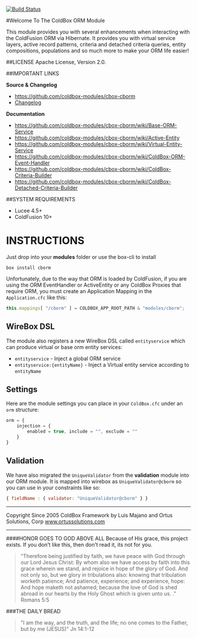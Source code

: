 [![Build Status](https://travis-ci.org/coldbox-modules/cbox-cborm.svg?branch=development)](https://travis-ci.org/coldbox-modules/cbox-cborm)

#Welcome To The ColdBox ORM Module

This module provides you with several enhancements when interacting with the
ColdFusion ORM via Hibernate.  It provides you with virtual service layers,
active record patterns, criteria and detached criteria queries, entity compositions, populations and so much more to make your ORM life easier!

##LICENSE
Apache License, Version 2.0.

##IMPORTANT LINKS

**Source & Changelog**
- https://github.com/coldbox-modules/cbox-cborm
- [Changelog](changelog.md)

**Documentation**
- https://github.com/coldbox-modules/cbox-cborm/wiki/Base-ORM-Service
- https://github.com/coldbox-modules/cbox-cborm/wiki/Active-Entity
- https://github.com/coldbox-modules/cbox-cborm/wiki/Virtual-Entity-Service
- https://github.com/coldbox-modules/cbox-cborm/wiki/ColdBox-ORM-Event-Handler
- https://github.com/coldbox-modules/cbox-cborm/wiki/ColdBox-Criteria-Builder
- https://github.com/coldbox-modules/cbox-cborm/wiki/ColdBox-Detached-Criteria-Builder

##SYSTEM REQUIREMENTS
- Lucee 4.5+
- ColdFusion 10+

# INSTRUCTIONS
Just drop into your **modules** folder or use the box-cli to install

`box install cborm`

Unfortunately, due to the way that ORM is loaded by ColdFusion, if you are using the ORM EventHandler or ActiveEntity or any ColdBox Proxies that require ORM, you must create an Application Mapping in the `Application.cfc` like this:

```js
this.mappings[ "/cborm" ] = COLDBOX_APP_ROOT_PATH & "modules/cborm";
```

## WireBox DSL
The module also registers a new WireBox DSL called `entityservice` which can produce virtual or base orm entity services:

- `entityservice` -  Inject a global ORM service
- `entityservice:{entityName}` - Inject a Virtual entity service according to `entityName`

## Settings
Here are the module settings you can place in your `ColdBox.cfc` under an `orm` structure:

```js
orm = {
    injection = {
        enabled = true, include = "", exclude = ""
    }
}
```

## Validation
We have also migrated the `UniqueValidator` from the **validation** module into our
ORM module.  It is mapped into wirebox as `UniqueValidator@cborm` so you can use in your constraints like so:

```js
{ fieldName : { validator: "UniqueValidator@cborm" } }
```


********************************************************************************
Copyright Since 2005 ColdBox Framework by Luis Majano and Ortus Solutions, Corp
www.ortussolutions.com
********************************************************************************

####HONOR GOES TO GOD ABOVE ALL
Because of His grace, this project exists. If you don't like this, then don't read it, its not for you.

>"Therefore being justified by faith, we have peace with God through our Lord Jesus Christ:
By whom also we have access by faith into this grace wherein we stand, and rejoice in hope of the glory of God.
And not only so, but we glory in tribulations also: knowing that tribulation worketh patience;
And patience, experience; and experience, hope:
And hope maketh not ashamed; because the love of God is shed abroad in our hearts by the 
Holy Ghost which is given unto us. ." Romans 5:5

###THE DAILY BREAD
 > "I am the way, and the truth, and the life; no one comes to the Father, but by me (JESUS)" Jn 14:1-12